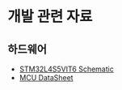 # 개발 관련 자료

## 하드웨어
  - [STM32L4S5VIT6 Schematic](https://github.com/sonnonet/InhaTB/blob/main/DData/en.MB1297-L4S5VI-Schematic-E02.pdf)
  - [MCU DataSheet](https://github.com/sonnonet/InhaTB/blob/main/DData/en.DM00366449.pdf)

